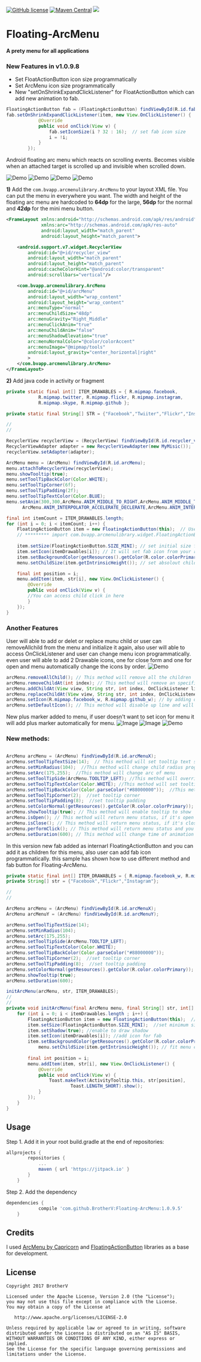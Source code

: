 [![GitHub license](https://img.shields.io/github/license/dcendents/android-maven-gradle-plugin.svg)](http://www.apache.org/licenses/LICENSE-2.0.html)
[![Maven Central](https://img.shields.io/maven-central/v/com.github.dcendents/android-maven-gradle-plugin.svg)](http://search.maven.org/#search%7Cga%7C1%7Ca%3A%22android-maven-gradle-plugin%22)
[![](https://jitpack.io/v/BrotherV/Floating-ArcMenu.svg)](https://jitpack.io/#BrotherV/Floating-ArcMenu)
# Floating-ArcMenu
**A prety menu for all applications**
### New Features in v1.0.9.8
* Set FloatActionButton icon size programmatically
* Set ArcMenu icon size programmatically
* New "setOnShrinkExpandClickListener" for FloatActionButton which can add new animation to fab.

``` java
FloatingActionButton fab = (FloatingActionButton) findViewById(R.id.fab);
fab.setOnShrinkExpandClickListener(item, new View.OnClickListener() {
			@Override
			public void onClick(View v) {
				fab.setIconSize(i ? 32 : 16);  // set fab icon size 
				i = !i;
			}
		});
```


Android floating arc menu which reacts on scrolling events. Becomes visible when an attached target is scrolled up and invisible when scrolled down.

![Demo](art/tooltip.gif)
![Demo](art/listview.gif)
![Demo](art/recycler.gif)
![Demo](art/scroll.gif)

**1)** Add the ``com.bvapp.arcmenulibrary.ArcMenu`` to your layout XML file. You can put the menu in everywhere you want.
The width and height of the floating arc menu are hardcoded to **64dp** for the large, **56dp** for the normal and **42dp**
for the mini menu button.

```xml
<FrameLayout xmlns:android="http://schemas.android.com/apk/res/android"
             xmlns:arc="http://schemas.android.com/apk/res-auto"
             android:layout_width="match_parent"
             android:layout_height="match_parent">

    <android.support.v7.widget.RecyclerView
        android:id="@+id/recycler_view"
        android:layout_width="match_parent"
        android:layout_height="match_parent"
        android:cacheColorHint="@android:color/transparent"
        android:scrollbars="vertical"/>

    <com.bvapp.arcmenulibrary.ArcMenu
        android:id="@+id/arcMenu"
        android:layout_width="wrap_content"
        android:layout_height="wrap_content"
        arc:menuType="normal"
        arc:menuChildSize="48dp"
        arc:menuGravity="Right_Middle"
        arc:menuClickAnim="true"
        arc:menuChildAnim="false"
        arc:menuShadowElevation="true"
        arc:menuNormalColor="@color/colorAccent"
        arc:menuImage="@mipmap/tools"
        android:layout_gravity="center_horizontal|right"
        >
    </com.bvapp.arcmenulibrary.ArcMenu>
</FrameLayout>
```
**2)** Add java code in activity or fragment
``` java
private static final int[] ITEM_DRAWABLES = { R.mipmap.facebook,
			R.mipmap.twitter, R.mipmap.flickr, R.mipmap.instagram,
			R.mipmap.skype, R.mipmap.github };

private static final String[] STR = {"Facebook","Twiiter","Flickr","Instagram","Skype","Github"};

//
//

RecyclerView recyclerView = (RecyclerView) findViewById(R.id.recycler_view);
RecyclerViewAdapter adapter = new RecyclerViewAdapter(new MyMisic());
recyclerView.setAdapter(adapter);

ArcMenu menu = (ArcMenu) findViewById(R.id.arcMenu);
menu.attachToRecyclerView(recyclerView);
menu.showTooltip(true);
menu.setToolTipBackColor(Color.WHITE);
menu.setToolTipCorner(6f);
menu.setToolTipPadding(2f);
menu.setToolTipTextColor(Color.BLUE);
menu.setAnim(300,300,ArcMenu.ANIM_MIDDLE_TO_RIGHT,ArcMenu.ANIM_MIDDLE_TO_RIGHT,
      ArcMenu.ANIM_INTERPOLATOR_ACCELERATE_DECLERATE,ArcMenu.ANIM_INTERPOLATOR_ACCELERATE_DECLERATE);

final int itemCount = ITEM_DRAWABLES.length;
for (int i = 0; i < itemCount; i++) {
	FloatingActionButton item = new FloatingActionButton(this);  // Use internal FAB as child
	// ********* import com.bvapp.arcmenulibrary.widget.FloatingActionButton; *********
	
	item.setSize(FloatingActionButton.SIZE_MINI); // set initial size for child, it will create fab first
	item.setIcon(itemDrawables[i]); // It will set fab icon from your resources which related to 'ITEM_DRAWABLES'
	item.setBackgroundColor(getResources().getColor(R.color.colorPrimary)); // it will set fab child's color
	menu.setChildSize(item.getIntrinsicHeight()); // set absolout child size for menu

	final int position = i;
	menu.addItem(item, str[i], new View.OnClickListener() {
		@Override
		public void onClick(View v) {
		//You can access child click in here			
		}
	});
}
```
### Another Features
User will able to add or delet or replace munu child or user can removeAllchild from the menu and initialize it again, also user will able to access OnClickListener and user can change menu icon programmatically. even user will able to add 2 Drawable icons, one for close form and one for open and menu automatically change the icons by order.
![Demo](art/double_icon.gif)
``` java
arcMenu.removeAllChild(); // This method will remove all the children
arcMenu.removeChildAt(int index); // This method will remove an specific child
arcMenu.addChildAt(View view, String str, int index, OnClickListener listener); // This method can add a new child at the end 
arcMenu.replaceChildAt(View view, String str, int index, OnClickListener listener); // With this method you will able to replace a child
arcMenu.setIcon(R.mipmap.facebook_w, R.mipmap.github_w); // by adding drawable file ,menu will able to change icons by order.
arcMenu.setDefaultIcon(); // This method will disable up line and will set plus marker on the menu.
```
New plus marker added to menu, if user doesn't want to set icon for menu it will add plus marker automatically for menu.
![Image](art/img1.png)
![Image](art/img2.png)
![Demo](art/plus_marker.gif)

### New methods:

``` java

ArcMenu arcMenu = (ArcMenu) findViewById(R.id.arcMenuX);
arcMenu.setToolTipTextSize(14);  // This method will set tooltip text size
arcMenu.setMinRadius(104);  //This method will change child radius programmatically
arcMenu.setArc(175,255);  //This method will change arc of menu
arcMenu.setToolTipSide(ArcMenu.TOOLTIP_LEFT); //This method will override tooltip direction
arcMenu.setToolTipTextColor(Color.WHITE); //This method will set tooltip text color
arcMenu.setToolTipBackColor(Color.parseColor("#88000000"));  //This method will set tooltip background color
arcMenu.setToolTipCorner(2);  //set tooltip corner
arcMenu.setToolTipPadding(8);  //set tooltip padding
arcMenu.setColorNormal(getResources().getColor(R.color.colorPrimary));  //set menu button normal color programmatically
arcMenu.showTooltip(true); // This method will enable tooltip to show
arcMenu.isOpen(); // This method will return menu status, if it's open then it will return true.
arcMenu.isClose(); // This method will return menu status, if it's close then it will return true.
arcMenu.performClick(); // This method will return menu status and you can open or close menu programmatically.
arcMenu.setDuration(600); // This method will change time of animation

```
In this version new fab added as internarl FloatingActionButton and you can add it as children for this menu, also user can add fab icon programmatically. this sample has shown how to use different method and fab button for Floating-ArcMenu.
``` java
private static final int[] ITEM_DRAWABLES = { R.mipmap.facebook_w, R.mipmap.flickr_w, R.mipmap.instagram_w };
private String[] str = {"Facebook","Flickr","Instagram"};

//
//

ArcMenu arcMenu = (ArcMenu) findViewById(R.id.arcMenuX);
ArcMenu arcMenuY = (ArcMenu) findViewById(R.id.arcMenuY);

arcMenu.setToolTipTextSize(14);
arcMenu.setMinRadius(104);
arcMenu.setArc(175,255);
arcMenu.setToolTipSide(ArcMenu.TOOLTIP_LEFT);
arcMenu.setToolTipTextColor(Color.WHITE);
arcMenu.setToolTipBackColor(Color.parseColor("#88000000"));
arcMenu.setToolTipCorner(2);  //set tooltip corner
arcMenu.setToolTipPadding(8);  //set tooltip padding
arcMenu.setColorNormal(getResources().getColor(R.color.colorPrimary));
arcMenu.showTooltip(true);
arcMenu.setDuration(600);

initArcMenu(arcMenu, str, ITEM_DRAWABLES);
//
//
private void initArcMenu(final ArcMenu menu, final String[] str, int[] itemDrawables) {
	for (int i = 0; i < itemDrawables.length ; i++) {
		FloatingActionButton item = new FloatingActionButton(this);  //Use internal fab as a child
		item.setSize(FloatingActionButton.SIZE_MINI);  //set minimum size for fab 42dp
		item.setShadow(true); //enable to draw shadow
		item.setIcon(itemDrawables[i]); //add icon for fab
		item.setBackgroundColor(getResources().getColor(R.color.colorPrimary));  //set menu button normal color programmatically
	        menu.setChildSize(item.getIntrinsicHeight()); // fit menu child size exactly same as fab 
		
		final int position = i;
		menu.addItem(item, str[i], new View.OnClickListener() {
			@Override
			public void onClick(View v) {
				Toast.makeText(ActivityTooltip.this, str[position],
						Toast.LENGTH_SHORT).show();
			}
		});
	}
}

```

## Usage

Step 1. Add it in your root build.gradle at the end of repositories:
```Groovy
allprojects {
		repositories {
			...
			maven { url 'https://jitpack.io' }
		}
	}
```
Step 2. Add the dependency
```Groovy
dependencies {
	        compile 'com.github.BrotherV:Floating-ArcMenu:1.0.9.5'
	}
```
## Credits
I used [ArcMenu by Capricorn](https://github.com/daCapricorn/ArcMenu) and [FloatingActionButton](https://github.com/rey5137/material) 
libraries as a base for development.

## License
```
Copyright 2017 BrotherV

Licensed under the Apache License, Version 2.0 (the "License");
you may not use this file except in compliance with the License.
You may obtain a copy of the License at

   http://www.apache.org/licenses/LICENSE-2.0

Unless required by applicable law or agreed to in writing, software
distributed under the License is distributed on an "AS IS" BASIS,
WITHOUT WARRANTIES OR CONDITIONS OF ANY KIND, either express or implied.
See the License for the specific language governing permissions and
limitations under the License.
```



